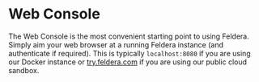 # Web Console

The Web Console is the most convenient starting point to using Feldera. Simply
aim your web browser at a running Feldera instance (and authenticate if
required). This is typically `localhost:8080` if you are using our Docker
instance or [try.feldera.com](https://try.feldera.com) if you are using our public cloud sandbox.
